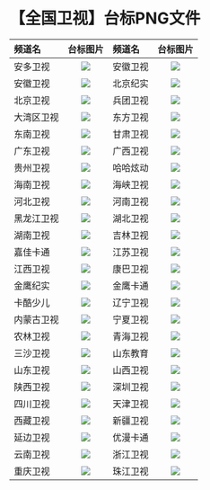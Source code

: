 # 【全国卫视】台标PNG文件
|频道名|台标图片|频道名|台标图片|
|:---|:---:|:---|:---:|
|安多卫视|<img src="https://raw.githubusercontent.com/samkolau/TVLOGO/main/logo/CN/安多卫视.png">|安徽卫视|<img src="https://raw.githubusercontent.com/samkolau/TVLOGO/main/logo/CN/安徽卫视.png">|
|安徽卫视|<img src="https://raw.githubusercontent.com/samkolau/TVLOGO/main/logo/CN/安徽卫视.png">|北京纪实|<img src="https://raw.githubusercontent.com/samkolau/TVLOGO/main/logo/CN/北京纪实.png">|
|北京卫视|<img src="https://raw.githubusercontent.com/samkolau/TVLOGO/main/logo/CN/北京卫视.png">|兵团卫视|<img src="https://raw.githubusercontent.com/samkolau/TVLOGO/main/logo/CN/兵团卫视.png">|
|大湾区卫视|<img src="https://raw.githubusercontent.com/samkolau/TVLOGO/main/logo/CN/大湾区卫视.png">|东方卫视|<img src="https://raw.githubusercontent.com/samkolau/TVLOGO/main/logo/CN/东方卫视.png">|
|东南卫视|<img src="https://raw.githubusercontent.com/samkolau/TVLOGO/main/logo/CN/东南卫视.png">|甘肃卫视|<img src="https://raw.githubusercontent.com/samkolau/TVLOGO/main/logo/CN/甘肃卫视.png">|
|广东卫视|<img src="https://raw.githubusercontent.com/samkolau/TVLOGO/main/logo/CN/广东卫视.png">|广西卫视|<img src="https://raw.githubusercontent.com/samkolau/TVLOGO/main/logo/CN/广西卫视.png">|
|贵州卫视|<img src="https://raw.githubusercontent.com/samkolau/TVLOGO/main/logo/CN/贵州卫视.png">|哈哈炫动|<img src="https://raw.githubusercontent.com/samkolau/TVLOGO/main/logo/CN/哈哈炫动.png">|
|海南卫视|<img src="https://raw.githubusercontent.com/samkolau/TVLOGO/main/logo/CN/海南卫视.png">|海峡卫视|<img src="https://raw.githubusercontent.com/samkolau/TVLOGO/main/logo/CN/海峡卫视.png">|
|河北卫视|<img src="https://raw.githubusercontent.com/samkolau/TVLOGO/main/logo/CN/河北卫视.png">|河南卫视|<img src="https://raw.githubusercontent.com/samkolau/TVLOGO/main/logo/CN/河南卫视.png">|
|黑龙江卫视|<img src="https://raw.githubusercontent.com/samkolau/TVLOGO/main/logo/CN/黑龙江卫视.png">|湖北卫视|<img src="https://raw.githubusercontent.com/samkolau/TVLOGO/main/logo/CN/湖北卫视.png">|
|湖南卫视|<img src="https://raw.githubusercontent.com/samkolau/TVLOGO/main/logo/CN/湖南卫视.png">|吉林卫视|<img src="https://raw.githubusercontent.com/samkolau/TVLOGO/main/logo/CN/吉林卫视.png">|
|嘉佳卡通|<img src="https://raw.githubusercontent.com/samkolau/TVLOGO/main/logo/CN/嘉佳卡通.png">|江苏卫视|<img src="https://raw.githubusercontent.com/samkolau/TVLOGO/main/logo/CN/江苏卫视.png">|
|江西卫视|<img src="https://raw.githubusercontent.com/samkolau/TVLOGO/main/logo/CN/江西卫视.png">|康巴卫视|<img src="https://raw.githubusercontent.com/samkolau/TVLOGO/main/logo/CN/康巴卫视_.png">|
|金鹰纪实|<img src="https://raw.githubusercontent.com/samkolau/TVLOGO/main/logo/CN/金鹰纪实.png">|金鹰卡通|<img src="https://raw.githubusercontent.com/samkolau/TVLOGO/main/logo/CN/金鹰卡通.png">|
|卡酷少儿|<img src="https://raw.githubusercontent.com/samkolau/TVLOGO/main/logo/CN/卡酷少儿.png">|辽宁卫视|<img src="https://raw.githubusercontent.com/samkolau/TVLOGO/main/logo/CN/辽宁卫视.png">|
|内蒙古卫视|<img src="https://raw.githubusercontent.com/samkolau/TVLOGO/main/logo/CN/内蒙古卫视.png">|宁夏卫视|<img src="https://raw.githubusercontent.com/samkolau/TVLOGO/main/logo/CN/宁夏卫视.png">|
|农林卫视|<img src="https://raw.githubusercontent.com/samkolau/TVLOGO/main/logo/CN/农林卫视.png">|青海卫视|<img src="https://raw.githubusercontent.com/samkolau/TVLOGO/main/logo/CN/青海卫视.png">|
|三沙卫视|<img src="https://raw.githubusercontent.com/samkolau/TVLOGO/main/logo/CN/三沙卫视.png">|山东教育|<img src="https://raw.githubusercontent.com/samkolau/TVLOGO/main/logo/CN/山东教育.png">|
|山东卫视|<img src="https://raw.githubusercontent.com/samkolau/TVLOGO/main/logo/CN/山东卫视.png">|山西卫视|<img src="https://raw.githubusercontent.com/samkolau/TVLOGO/main/logo/CN/山西卫视.png">|
|陕西卫视|<img src="https://raw.githubusercontent.com/samkolau/TVLOGO/main/logo/CN/陕西卫视.png">|深圳卫视|<img src="https://raw.githubusercontent.com/samkolau/TVLOGO/main/logo/CN/深圳卫视.png">|
|四川卫视|<img src="https://raw.githubusercontent.com/samkolau/TVLOGO/main/logo/CN/四川卫视.png">|天津卫视|<img src="https://raw.githubusercontent.com/samkolau/TVLOGO/main/logo/CN/天津卫视.png">|
|西藏卫视|<img src="https://raw.githubusercontent.com/samkolau/TVLOGO/main/logo/CN/西藏卫视.png">|新疆卫视|<img src="https://raw.githubusercontent.com/samkolau/TVLOGO/main/logo/CN/新疆卫视.png">|
|延边卫视|<img src="https://raw.githubusercontent.com/samkolau/TVLOGO/main/logo/CN/延边卫视.png">|优漫卡通|<img src="https://raw.githubusercontent.com/samkolau/TVLOGO/main/logo/CN/优漫卡通.png">|
|云南卫视|<img src="https://raw.githubusercontent.com/samkolau/TVLOGO/main/logo/CN/云南卫视.png">|浙江卫视|<img src="https://raw.githubusercontent.com/samkolau/TVLOGO/main/logo/CN/浙江卫视.png">|
|重庆卫视|<img src="https://raw.githubusercontent.com/samkolau/TVLOGO/main/logo/CN/重庆卫视.png">|珠江卫视|<img src="https://raw.githubusercontent.com/samkolau/TVLOGO/main/logo/CN/珠江卫视.png">|
